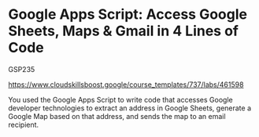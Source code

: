 # Google Apps Script: Access Google Sheets, Maps & Gmail in 4 Lines of Code

GSP235

https://www.cloudskillsboost.google/course_templates/737/labs/461598


You used the Google Apps Script to write code that accesses Google developer technologies to extract an address in Google Sheets, generate a Google Map based on that address, and sends the map to an email recipient.


